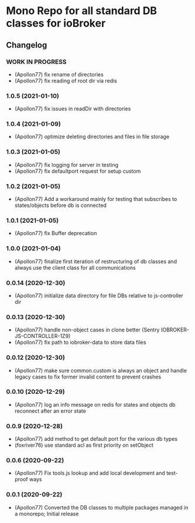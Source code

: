# Mono Repo for all standard DB classes for ioBroker 

## Changelog
<!--
	Placeholder for the next version (at the beginning of the line):
	### __WORK IN PROGRESS__
-->

### __WORK IN PROGRESS__
* (Apollon77) fix rename of directories
* (Apollon77) fix reading of root dir via redis

### 1.0.5 (2021-01-10)
* (Apollon77) fix issues in readDir with directories

### 1.0.4 (2021-01-09)
* (Apollon77) optimize deleting directories and files in file storage

### 1.0.3 (2021-01-05)
* (Apollon77) fix logging for server in testing
* (Apollon77) fix defaultport request for setup custom

### 1.0.2 (2021-01-05)
* (Apollon77) Add a workaround mainly for testing that subscribes to states/objects before db is connected

### 1.0.1 (2021-01-05)
* (Apollon77) fix Buffer deprecation

### 1.0.0 (2021-01-04)
* (Apollon77) finalize first iteration of restructuring of db classes and always use the client class for all communications

### 0.0.14 (2020-12-30)
* (Apollon77) initialize data directory for file DBs relative to js-controller dir

### 0.0.13 (2020-12-30)
* (Apollon77) handle non-object cases in clone better (Sentry IOBROKER-JS-CONTROLLER-1Z9)
* (Apollon77) fix path to iobroker-data to store data files

### 0.0.12 (2020-12-30)
* (Apollon77) make sure common.custom is always an object and handle legacy cases to fix former invalid content to prevent crashes

### 0.0.10 (2020-12-29)
* (Apollon77) log an info message on redis for states and objects db reconnect after an error state

### 0.0.9 (2020-12-28)
* (Apollon77) add method to get default port for the various db types
* (foxriver76) use standard acl as first priority on setObject

### 0.0.6 (2020-09-22)
* (Apollon77) Fix tools.js lookup and add local development and test-proof ways

### 0.0.1 (2020-09-22)
* (Apollon77) Converted the DB classes to multiple packages managed in a monorepo; Initial release